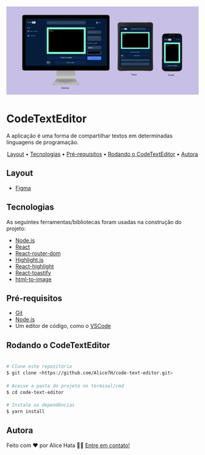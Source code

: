 <h1 align="center">
  <img alt="banner CodeTextEditor" title="#CodeTextEditor" src="./src/assets/images/banner.png" />
</h1>

# CodeTextEditor

A aplicação é uma forma de compartilhar textos em determinadas linguagens de programação.

<p align="center">
 <a href="#layout">Layout</a> •
 <a href="#tecnologias">Tecnologias</a> • 
 <a href="#pré-requisitos">Pré-requisitos</a> •
 <a href="#rodando-o-codetexteditor">Rodando o CodeTextEditor</a> •
 <a href="#autora">Autora</a> 
</p>

## Layout

- [Figma](https://www.figma.com/file/Ve4hpTfmMa7yAFneoGtGKD/Alura-Challenge---Edi%C3%A7%C3%A3o-Front-end)

## Tecnologias

As seguintes ferramentas/bibliotecas foram usadas na construção do projeto:

- [Node.js](https://nodejs.org/en/)
- [React](https://pt-br.reactjs.org/)
- [React-router-dom](https://www.npmjs.com/package/react-router-dom)
- [Highlight.js](https://highlightjs.org/)
- [React-highlight](https://www.npmjs.com/package/react-highlight)
- [React-toastify](https://fkhadra.github.io/react-toastify/introduction)
- [html-to-image](https://www.npmjs.com/package/html-to-image)

## Pré-requisitos

- [Git](https://git-scm.com)
- [Node.js](https://nodejs.org/en/)
- Um editor de código, como o [VSCode](https://code.visualstudio.com/)

## Rodando o CodeTextEditor

```bash

# Clone este repositório
$ git clone <https://github.com/Alice7H/code-text-editor.git>

# Acesse a pasta do projeto no terminal/cmd
$ cd code-text-editor

# Instale as dependências
$ yarn install

```

## Autora

Feito com ❤️ por Alice Hata 👋🏽 [Entre em contato!](https://github.com/Alice7H/)
